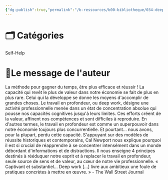```yaml
---
{"dg-publish":true,"permalink":"/b-ressources/b00-bibliotheque/034-deep-work-retrouver-la-concentration-dans-un-monde-de-distractions-cal-newport-christophe-billon/","title":"Deep work : retrouver la concentration dans un monde de distractions","tags":["📓Book"],"noteIcon":""}
---
```



# 🗂 Catégories 
Self-Help

# 📍Le message de l'auteur
La méthode pour gagner du temps, être plus efficace et réussir ! La capacité qui revêt le plus de valeur dans notre économie se fait de plus en plus rare. Celui qui la développe se donne les moyens d'accomplir de grandes choses. Le travail en profondeur, ou deep work, désigne une activité professionnelle menée dans un état de concentration absolue qui pousse nos capacités cognitives jusqu'à leurs limites. Ces efforts créent de la valeur, affinent nos compétences et sont difficiles à reproduire. En d'autres termes, le travail en profondeur est comme un superpouvoir dans notre économie toujours plus concurrentielle. Et pourtant... nous avons, pour la plupart, perdu cette capacité. S'appuyant sur des modèles de réussite historiques et contemporains, Cal Newport nous explique pourquoi il est si crucial de réapprendre à se concentrer intensément dans un monde débordant d'informations et de distractions. Il nous enseigne 4 principes destinés à rééduquer notre esprit et à replacer le travail en profondeur, seule source de sens et de valeur, au cœur de notre vie professionnelle. « Captivant et substantiel... Deep work [...] livre aux ambitieux une foule de pratiques concrètes à mettre en œuvre. » - The Wall Street Journal